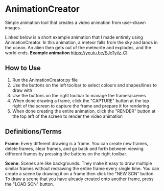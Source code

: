 # AnimationCreator
Simple animation tool that creates a video animation from user-drawn images.

Linked below is a short example animation that I made entirely using AnimationCreator. In this animation, a meteor falls from the sky and lands in the ocean. An alien then gets out of the meteorite and explodes, and the world ends.
**Example animation** https://youtu.be/EJcTyilz-CI

## How to Use
1. Run the AnimationCreator.py file
2. Use the buttons on the left toolbar to select colours and shapes/lines to draw with
3. Use the buttons on the right toolbar to manage the frames/scenes
4. When done drawing a frame, click the "CAPTURE" button at the top right of the screen to capture the frame and prepare it for rendering
5. When done creating the entire animation, click the "RENDER" button at the top left of the screen to render the video animation

## Definitions/Terms
**Frame:** Every different drawing is a frame. You can create new frames, delete frames, clear frames, and go back and forth between viewing different frames by pressing the buttons on the right toolbar.

**Scene:** Scenes are like backgrounds. They make it easy to draw multiple similar frames without redrawing the entire frame every single time. You can create a scene by drawing it on a frame then click the "NEW SCN" button. To draw a scene that you have already created onto another frame, press the "LOAD SCN" button.